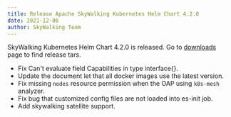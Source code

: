 ```yaml
---
title: Release Apache SkyWalking Kubernetes Helm Chart 4.2.0
date: 2021-12-06
author: SkyWalking Team
---
```


SkyWalking Kubernetes Helm Chart 4.2.0 is released. Go to [downloads](/downloads) page to find release tars.

- Fix Can't evaluate field Capabilities in type interface{}.
- Update the document let that all docker images use the latest version.
- Fix missing `nodes` resource permission when the OAP using `k8s-mesh` analyzer.
- Fix bug that customized config files are not loaded into es-init job.
- Add skywalking satellite support.